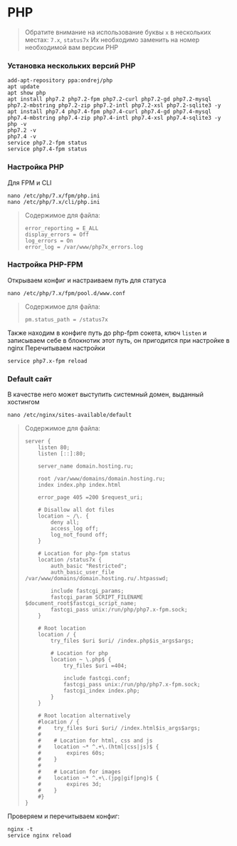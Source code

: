 # PHP
> Обратите внимание на использование буквы `x` в нескольких местах: `7.x`, `status7x`
> Их необходимо заменить на номер необходимой вам версии PHP

### Установка нескольких версий PHP
```
add-apt-repository ppa:ondrej/php
apt update
apt show php
apt install php7.2 php7.2-fpm php7.2-curl php7.2-gd php7.2-mysql php7.2-mbstring php7.2-zip php7.2-intl php7.2-xsl php7.2-sqlite3 -y
apt install php7.4 php7.4-fpm php7.4-curl php7.4-gd php7.4-mysql php7.4-mbstring php7.4-zip php7.4-intl php7.4-xsl php7.4-sqlite3 -y
php -v
php7.2 -v
php7.4 -v
service php7.2-fpm status
service php7.4-fpm status
```

### Настройка PHP
Для FPM и CLI
```
nano /etc/php/7.x/fpm/php.ini
nano /etc/php/7.x/cli/php.ini
```
> Содержимое для файла:
> ```
> error_reporting = E_ALL
> display_errors = Off
> log_errors = On
> error_log = /var/www/php7x_errors.log
> ```

### Настройка PHP-FPM
Открываем конфиг и настраиваем путь для статуса
```
nano /etc/php/7.x/fpm/pool.d/www.conf
```
> Содержимое для файла:
> ```
> pm.status_path = /status7x
> ```
Также находим в конфиге путь до php-fpm сокета, ключ `listen` и записываем себе в блокнотик этот путь, он пригодится при настройке в nginx
Перечитываем настройки
```
service php7.x-fpm reload
```

### Default сайт
В качестве него может выступить системный домен, выданный хостингом
```
nano /etc/nginx/sites-available/default
```
> Содержимое для файла:
> ```
> server {
>     listen 80;
>     listen [::]:80;
>
>     server_name domain.hosting.ru;
>
>     root /var/www/domains/domain.hosting.ru;
>     index index.php index.html
>
>     error_page 405 =200 $request_uri;
>
>     # Disallow all dot files
>     location ~ /\. {
>         deny all;
>         access_log off;
>         log_not_found off;
>     }
>
>     # Location for php-fpm status
>     location /status7x {
>         auth_basic "Restricted";
>         auth_basic_user_file /var/www/domains/domain.hosting.ru/.htpasswd;
>
>         include fastcgi_params;
>         fastcgi_param SCRIPT_FILENAME $document_root$fastcgi_script_name;
>         fastcgi_pass unix:/run/php/php7.x-fpm.sock;
>     }
>
>     # Root location
>     location / {
>         try_files $uri $uri/ /index.php$is_args$args;
>
>         # Location for php
>         location ~ \.php$ {
>             try_files $uri =404;
>
>             include fastcgi.conf;
>             fastcgi_pass unix:/run/php/php7.x-fpm.sock;
>             fastcgi_index index.php;
>         }
>     }
>
>     # Root location alternatively
>     #location / {
>     #    try_files $uri $uri/ /index.html$is_args$args;
>     #
>     #    # Location for html, css and js
>     #    location ~* ^.+\.(html|css|js)$ {
>     #        expires 60s;
>     #    }
>     #
>     #    # Location for images
>     #    location ~* ^.+\.(jpg|gif|png)$ {
>     #        expires 3d;
>     #    }
>     #}
> }
> ```
Проверяем и перечитываем конфиг:
```
nginx -t
service nginx reload
```
